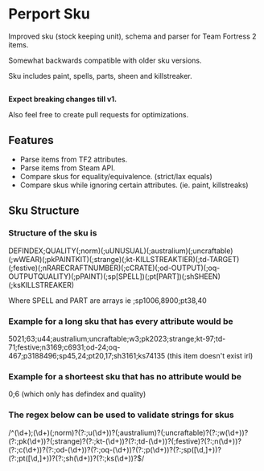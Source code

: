# Perport Sku

Improved sku (stock keeping unit), schema and parser for Team Fortress 2 items.

Somewhat backwards compatible with older sku versions.

Sku includes paint, spells, parts, sheen and killstreaker.

##

**Expect breaking changes till v1.**

Also feel free to create pull requests for optimizations.

## Features

- Parse items from TF2 attributes.
- Parse items from Steam API.
- Compare skus for equality/equivalence. (strict/lax equals)
- Compare skus while ignoring certain attributes. (ie. paint, killstreaks)

## Sku Structure

### Structure of the sku is

DEFINDEX;QUALITY(;norm)(;uUNUSUAL)(;australium)(;uncraftable)(;wWEAR)(;pkPAINTKIT)(;strange)(;kt-KILLSTREAKTIER)(;td-TARGET)(;festive)(;nRARECRAFTNUMBER)(;cCRATE)(;od-OUTPUT)(;oq-OUTPUTQUALITY)(;pPAINT)(;sp[SPELL])(;pt[PART])(;shSHEEN)(;ksKILLSTREAKER)

Where SPELL and PART are arrays ie ;sp1006,8900;pt38,40

### Example for a long sku that has every attribute would be

5021;63;u44;australium;uncraftable;w3;pk2023;strange;kt-97;td-71;festive;n3169;c6931;od-24;oq-467;p3188496;sp45,24;pt20,17;sh3161;ks74135 (this item doesn't exist irl)

### Example for a shorteest sku that has no attribute would be

0;6 (which only has defindex and quality)

### The regex below can be used to validate strings for skus

/^(\d+);(\d+)(;norm)?(?:;u(\d+))?(;australium)?(;uncraftable)?(?:;w(\d+))?(?:;pk(\d+))?(;strange)?(?:;kt-(\d+))?(?:;td-(\d+))?(;festive)?(?:;n(\d+))?(?:;c(\d+))?(?:;od-(\d+))?(?:;oq-(\d+))?(?:;p(\d+))?(?:;sp([\d,]+))?(?:;pt([\d,]+))?(?:;sh(\d+))?(?:;ks(\d+))?$/
